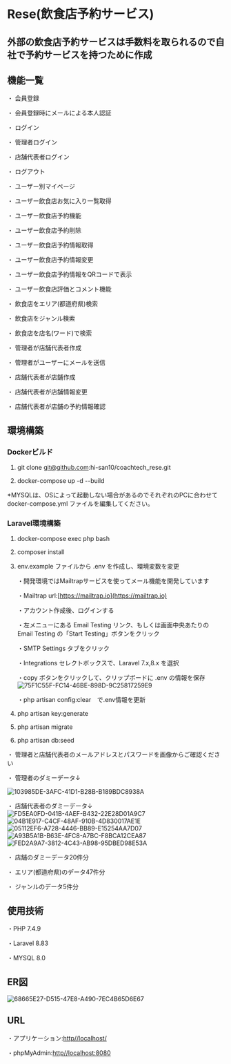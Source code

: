 # Rese(飲食店予約サービス)

## 外部の飲食店予約サービスは手数料を取られるので自社で予約サービスを持つために作成

## 機能一覧
・ 会員登録

・ 会員登録時にメールによる本人認証

・ ログイン

・ 管理者ログイン

・ 店舗代表者ログイン

・ ログアウト

・ ユーザー別マイページ

・ ユーザー飲食店お気に入り一覧取得

・ ユーザー飲食店予約機能

・ ユーザー飲食店予約削除

・ ユーザー飲食店予約情報取得

・ ユーザー飲食店予約情報変更

・ ユーザー飲食店予約情報をQRコードで表示

・ ユーザー飲食店評価とコメント機能

・ 飲食店をエリア(都道府県)検索

・ 飲食店をジャンル検索

・ 飲食店を店名(ワード)で検索

・ 管理者が店舗代表者作成

・ 管理者がユーザーにメールを送信

・ 店舗代表者が店舗作成

・ 店舗代表者が店舗情報変更

・ 店舗代表者が店舗の予約情報確認

## 環境構築

### Dockerビルド

1. git clone git@github.com:hi-san10/coachtech_rese.git

2. docker-compose up -d --build

*MYSQLは、OSによって起動しない場合があるのでそれぞれのPCに合わせて docker-compose.yml ファイルを編集してください。

### Laravel環境構築

1. docker-compose exec php bash

2. composer install

3. env.example ファイルから .env を作成し、環境変数を変更

    ・開発環境ではMailtrapサービスを使ってメール機能を開発しています

    ・Mailtrap url:[https://mailtrap.io](https://mailtrap.io)

    ・アカウント作成後、ログインする

    ・左メニューにある Email Testing リンク、もしくは画面中央あたりの Email Testing の「Start Testing」ボタンをクリック

    ・SMTP Settings タブをクリック

    ・Integrations セレクトボックスで、Laravel 7.x,8.x を選択

    ・copy ボタンをクリックして、クリップボードに .env の情報を保存
        ![75F1C55F-FC14-46BE-898D-9C25817259E9](https://github.com/user-attachments/assets/571e1894-4346-4b98-883d-af7e577a743e)

    ・php artisan config:clear　で.env情報を更新


4. php artisan key:generate

5. php artisan migrate

6. php artisan db:seed

・ 管理者と店舗代表者のメールアドレスとパスワードを画像からご確認ください


・ 管理者のダミーデータ↓

![103985DE-3AFC-41D1-B28B-B189BDC8938A](https://github.com/user-attachments/assets/cf370312-651d-4836-94b7-b7154552033a)

・ 店舗代表者のダミーデータ↓
    ![FD5EA0FD-041B-4AEF-B432-22E28D01A9C7](https://github.com/user-attachments/assets/ad3966fc-6179-4ad1-84c8-c06de3f32963)
    ![04B1E917-C4CF-48AF-910B-4D830017AE1E](https://github.com/user-attachments/assets/761d5d2d-7075-4a9a-82fc-d6607e250670)
    ![05112EF6-A728-4446-BB89-E15254AA7D07](https://github.com/user-attachments/assets/ea45b5fe-2d70-4aaa-be4f-b36a69fef9be)
    ![A93B5A1B-B63E-4FC8-A7BC-F8BCA12CEA87](https://github.com/user-attachments/assets/a66365ee-31e6-4599-98cd-2de535aacd1a)
    ![FED2A9A7-3812-4C43-AB98-95DBED98E53A](https://github.com/user-attachments/assets/b1af28ea-7392-46c2-b236-10264c396df3)

・ 店舗のダミーデータ20件分

・ エリア(都道府県)のデータ47件分

・ ジャンルのデータ5件分


## 使用技術

・PHP 7.4.9

・Laravel 8.83

・MYSQL 8.0

## ER図

![68665E27-D515-47E8-A490-7EC4B65D6E67](https://github.com/user-attachments/assets/f58ca598-9b35-4f09-bc88-8b3a363d5455)

## URL

・アプリケーション:[http//localhost/](http//localhost/)

・phpMyAdmin:[http//localhost:8080](http/localhost:8080)
